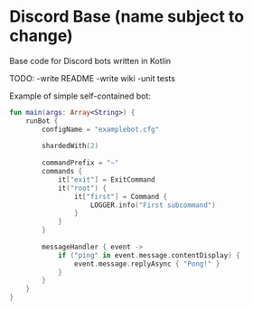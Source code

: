 # Discord Base (name subject to change)
Base code for Discord bots written in Kotlin

TODO:
-write README
-write wiki
-unit tests



Example of simple self-contained bot:
```kotlin
fun main(args: Array<String>) {
    runBot {
        configName = "examplebot.cfg"
        
        shardedWith(2)
        
        commandPrefix = "~"
        commands {
            it["exit"] = ExitCommand
            it("root") {
                it["first"] = Command {
                    LOGGER.info("First subcommand")
                }
            }
        }
        
        messageHandler { event ->
            if ("ping" in event.message.contentDisplay) {
                event.message.replyAsync { "Pong!" }
            }
        }
    }
}
